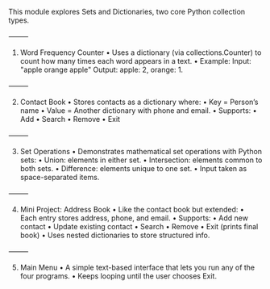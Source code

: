 This module explores Sets and Dictionaries, two core Python collection types.

⸻

1. Word Frequency Counter
	•	Uses a dictionary (via collections.Counter) to count how many times each word appears in a text.
	•	Example:
Input: "apple orange apple"
Output: apple: 2, orange: 1.

⸻

2. Contact Book
	•	Stores contacts as a dictionary where:
	•	Key = Person’s name
	•	Value = Another dictionary with phone and email.
	•	Supports:
	•	Add
	•	Search
	•	Remove
	•	Exit

⸻

3. Set Operations
	•	Demonstrates mathematical set operations with Python sets:
	•	Union: elements in either set.
	•	Intersection: elements common to both sets.
	•	Difference: elements unique to one set.
	•	Input taken as space-separated items.

⸻

4. Mini Project: Address Book
	•	Like the contact book but extended:
	•	Each entry stores address, phone, and email.
	•	Supports:
	•	Add new contact
	•	Update existing contact
	•	Search
	•	Remove
	•	Exit (prints final book)
	•	Uses nested dictionaries to store structured info.

⸻

5. Main Menu
	•	A simple text-based interface that lets you run any of the four programs.
	•	Keeps looping until the user chooses Exit.
